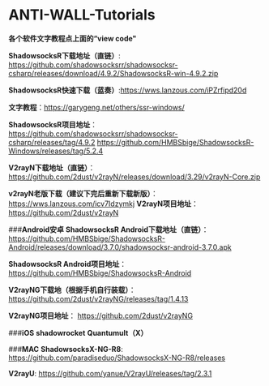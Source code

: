 # ANTI-WALL-Tutorials
__各个软件文字教程点上面的“view code"__

__ShadowsocksR下载地址（直链）__:
https://github.com/shadowsocksrr/shadowsocksr-csharp/releases/download/4.9.2/ShadowsocksR-win-4.9.2.zip 

__ShadowsocksR快速下载（蓝奏）__:https://wws.lanzous.com/iPZrfipd20d

__文字教程__：https://garygeng.net/others/ssr-windows/

__ShadowsocksR项目地址__：
https://github.com/shadowsocksrr/shadowsocksr-csharp/releases/tag/4.9.2
https://github.com/HMBSbige/ShadowsocksR-Windows/releases/tag/5.2.4

__V2rayN下载地址（直链）__：
https://github.com/2dust/v2rayN/releases/download/3.29/v2rayN-Core.zip

__v2rayN老版下载（建议下完后重新下载新版）__：https://wws.lanzous.com/icv7Idzymkj
__V2rayN项目地址__：
https://github.com/2dust/v2rayN


###__Android安卓__
__ShadowsocksR Android下载地址（直链）__：
https://github.com/HMBSbige/ShadowsocksR-Android/releases/download/3.7.0/shadowsocksr-android-3.7.0.apk

__ShadowsocksR Android项目地址__：
https://github.com/HMBSbige/ShadowsocksR-Android

__V2rayNG下载地（根据手机自行装载）__：
https://github.com/2dust/v2rayNG/releases/tag/1.4.13

__V2rayNG项目地址__：
https://github.com/2dust/v2rayNG


###__iOS__
__shadowrocket__
__Quantumult（X）__


###__MAC__
__ShadowsocksX-NG-R8__:
https://github.com/paradiseduo/ShadowsocksX-NG-R8/releases

__V2rayU__:
https://github.com/yanue/V2rayU/releases/tag/2.3.1
